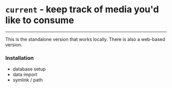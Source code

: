 # `current` - keep track of media you'd like to consume
---
This is the standalone version that works locally. There is also a web-based version.

### Installation
- database setup
- data import
- symlink / path

